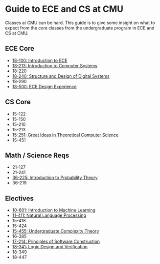 # Guide to ECE and CS at CMU

Classes at CMU can be hard. This guide is to give some insight on
what to expect from the core classes from the undergraduate program
in ECE and CS at CMU.

## ECE Core

- [18-100: Introduction to ECE](ece_core/18100.md)
- [18-213: Introduction to Computer Systems](ece_core/18213.md)
- 18-220
- [18-240: Structure and Design of Digital Systems](ece_core/18240.md)
- 18-290
- [18-500: ECE Design Experience](ece_core/18500.md)

## CS Core

- 15-122
- 15-150
- 15-210
- 15-213
- [15-251: Great Ideas in Theoretical Computer Science](cs_core/15251.md)
- 15-451

## Math / Science Reqs

- 21-127
- 21-241
- [36-225: Introduction to Probability Theory](math_science_reqs/36225.md)
- 36-219

## Electives

- [10-601: Introduction to Machine Learning](electives/10601.md)
- [11-411: Natural Language Processing](electives/11411.md)
- 15-418
- 15-424
- [15-455: Undergraduate Complexity Theory](electives/15455.md)
- 16-385
- [17-214: Principles of Software Construction](electives/17214.md)
- [18-341: Logic Design and Verification](electives/18341.md)
- 18-349
- 18-447
